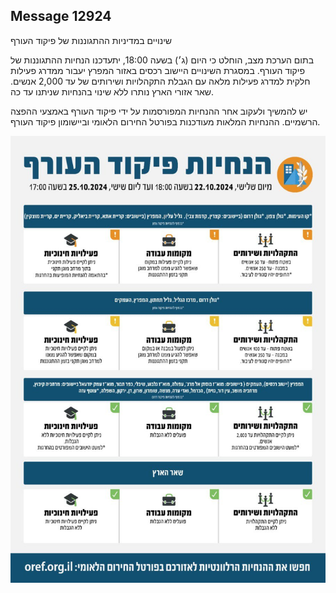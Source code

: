 ## Message 12924

שינויים במדיניות ההתגוננות של פיקוד העורף

בתום הערכת מצב, הוחלט כי היום (ג׳) בשעה 18:00, יתעדכנו הנחיות ההתגוננות של פיקוד העורף. במסגרת השינויים היישוב רכסים באזור המפרץ יעבור ממדרג פעילות חלקית למדרג פעילות מלאה עם הגבלת התקהלויות ושירותים של עד 2,000 אנשים. 
שאר אזורי הארץ נותרו ללא שינוי בהנחיות שניתנו עד כה.

יש להמשיך ולעקוב אחר ההנחיות המפורסמות על ידי פיקוד העורף באמצעי ההפצה הרשמיים.
ההנחיות המלאות מעודכנות בפורטל החירום הלאומי וביישומון פיקוד העורף.

![Photo](12924/12924_photo.jpg)
